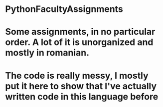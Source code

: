 # PythonFacultyAssignments
# Some assignments, in no particular order. A lot of it is unorganized and mostly in romanian. 
# The code is really messy, I mostly put it here to show that I've actually written code in this language before
